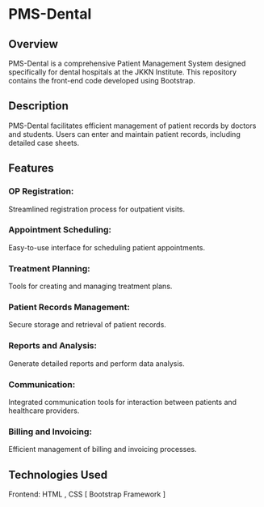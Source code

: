 # PMS-Dental

## Overview

PMS-Dental is a comprehensive Patient Management System designed specifically for dental hospitals at the JKKN Institute. This repository contains the front-end code developed using Bootstrap.

## Description

PMS-Dental facilitates efficient management of patient records by doctors and students. Users can enter and maintain patient records, including detailed case sheets.

## Features

### OP Registration:
Streamlined registration process for outpatient visits.
### Appointment Scheduling:
Easy-to-use interface for scheduling patient appointments.
### Treatment Planning:
Tools for creating and managing treatment plans.
### Patient Records Management:
Secure storage and retrieval of patient records.
### Reports and Analysis:
Generate detailed reports and perform data analysis.
### Communication:
Integrated communication tools for interaction between patients and healthcare providers.
### Billing and Invoicing:
Efficient management of billing and invoicing processes.

## Technologies Used

Frontend: HTML , CSS [ Bootstrap Framework ]

